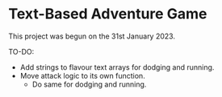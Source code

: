 # Text-Based Adventure Game
This project was begun on the 31st January 2023.

TO-DO:
- Add strings to flavour text arrays for dodging and running.
- Move attack logic to its own function.
  - Do same for dodging and running.
